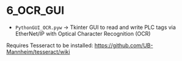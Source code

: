 # 6_OCR_GUI

* ```PythonGUI_OCR.pyw``` -> Tkinter GUI to read and write PLC tags via EtherNet/IP with Optical Character Recognition (OCR)

Requires Tesseract to be installed: https://github.com/UB-Mannheim/tesseract/wiki
